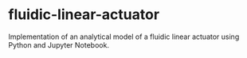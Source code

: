 # fluidic-linear-actuator
Implementation of an analytical model of a fluidic linear actuator using Python and Jupyter Notebook.
